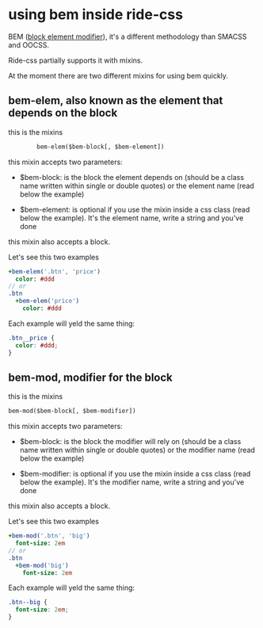 # using bem inside ride-css

BEM ([block element modifier](https://css-tricks.com/bem-101/)), it's a different methodology than SMACSS and OOCSS.

Ride-css partially supports it with mixins.

At the moment there are two different mixins for using bem quickly.

## bem-elem, also known as the element that depends on the block

this is the mixins

```sass
        bem-elem($bem-block[, $bem-element])
```

this mixin accepts two parameters:

* $bem-block: is the block the element depends on (should be a class name written within single or double quotes) or the element name (read below the example)

* $bem-element: is optional if you use the mixin inside a css class (read below the example). It's the element name, write a string and you've done

this mixin also accepts a block.

Let's see this two examples

```sass
+bem-elem('.btn', 'price')
  color: #ddd
// or
.btn
  +bem-elem('price')
    color: #ddd
```

Each example will yeld the same thing:

```css
.btn__price {  
  color: #ddd;
}
```

## bem-mod, modifier for the block

this is the mixins

```sass
bem-mod($bem-block[, $bem-modifier])
```

this mixin accepts two parameters:

* $bem-block: is the block the modifier will rely on (should be a class name written within single or double quotes) or the modifier name (read below the example)

* $bem-modifier: is optional if you use the mixin inside a css class (read below the example). It's the modifier name, write a string and you've done

this mixin also accepts a block.

Let's see this two examples

```sass
+bem-mod('.btn', 'big')
  font-size: 2em
// or
.btn
  +bem-mod('big')
    font-size: 2em
```

Each example will yeld the same thing:

```css
.btn--big {  
  font-size: 2em;
}
```
